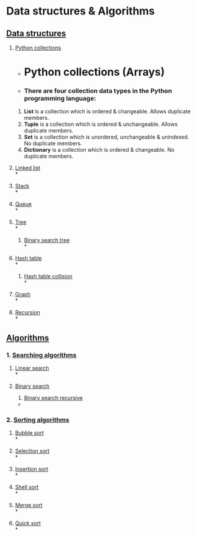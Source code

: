 # Data structures & Algorithms
## [Data structures](https://github.com/truonganhvu205/data-structures-and-algorithms/tree/main/data_structures)
1. [Python collections](https://github.com/truonganhvu205/data-structures-and-algorithms/blob/main/data_structures/python_collections.md)
    * # Python collections (Arrays)
    * ### There are four collection data types in the Python programming language:
    1. **List** is a collection which is ordered & changeable. Allows duplicate members.
    2. **Tuple** is a collection which is ordered & unchangeable. Allows duplicate members.
    3. **Set** is a collection which is unordered, unchangeable & unindexed. No duplicate members.
    4. **Dictionary** is a collection which is ordered & changeable. No duplicate members.

2. [Linked list](https://github.com/truonganhvu205/data-structures-and-algorithms/blob/main/data_structures/linked_list.py)  
    * 

3. [Stack](https://github.com/truonganhvu205/data-structures-and-algorithms/blob/main/data_structures/stack.py)  
    * 

4. [Queue](https://github.com/truonganhvu205/data-structures-and-algorithms/blob/main/data_structures/queue.py)  
    * 

5. [Tree](https://github.com/truonganhvu205/data-structures-and-algorithms/blob/main/data_structures/tree.py)  
    * 
    1. [Binary search tree](https://github.com/truonganhvu205/data-structures-and-algorithms/blob/main/data_structures/binary_search_tree.py)  
        * 

6. [Hash table](https://github.com/truonganhvu205/data-structures-and-algorithms/blob/main/data_structures/hash_table.py)  
    * 
    1. [Hash table collision](https://github.com/truonganhvu205/data-structures-and-algorithms/blob/main/data_structures/hash_table_collision.py)  
        * 

7. [Graph](https://github.com/truonganhvu205/data-structures-and-algorithms/blob/main/data_structures/graph.py)  
    * 

8. [Recursion](https://github.com/truonganhvu205/data-structures-and-algorithms/blob/main/data_structures/recursion.py)  
    * 

## [Algorithms](https://github.com/truonganhvu205/data-structures-and-algorithms/tree/main/algorithms)
### 1. [Searching algorithms](https://github.com/truonganhvu205/data-structures-and-algorithms/tree/main/algorithms/searching_algorithms)
1. [Linear search](https://github.com/truonganhvu205/data-structures-and-algorithms/blob/main/algorithms/searching_algorithms/linear_search.py)  
    * 

2. [Binary search](https://github.com/truonganhvu205/data-structures-and-algorithms/blob/main/algorithms/searching_algorithms/binary_search.py)  
    1. [Binary search recursive](https://github.com/truonganhvu205/data-structures-and-algorithms/blob/main/algorithms/searching_algorithms/binary_search_recursive.py)  
    * 

### 2. [Sorting algorithms](https://github.com/truonganhvu205/data-structures-and-algorithms/tree/main/algorithms/sorting_algorithms)
1. [Bubble sort](https://github.com/truonganhvu205/data-structures-and-algorithms/blob/main/algorithms/sorting_algorithms/bubble_sort.py)  
    * 

2. [Selection sort](https://github.com/truonganhvu205/data-structures-and-algorithms/blob/main/algorithms/sorting_algorithms/selection_sort.py)  
    * 

3. [Insertion sort](https://github.com/truonganhvu205/data-structures-and-algorithms/blob/main/algorithms/sorting_algorithms/insertion_sort.py)  
    * 

4. [Shell sort](https://github.com/truonganhvu205/data-structures-and-algorithms/blob/main/algorithms/sorting_algorithms/shell_sort.py)  
    * 

5. [Merge sort](https://github.com/truonganhvu205/data-structures-and-algorithms/blob/main/algorithms/sorting_algorithms/merge_sort.py)  
    * 

6. [Quick sort](https://github.com/truonganhvu205/data-structures-and-algorithms/blob/main/algorithms/sorting_algorithms/quick_sort.py)  
    * 